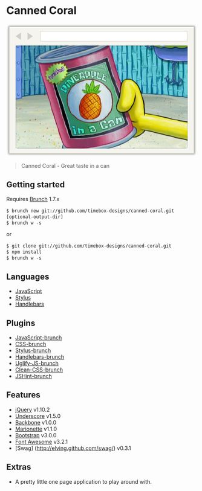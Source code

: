 # Canned Coral

![Canned Coral](app/assets/img/browser-window-2.png)

> Canned Coral - Great taste in a can

## Getting started
Requires [Brunch](http://brunch.io/) 1.7.x

    $ brunch new git://github.com/timebox-designs/canned-coral.git [optional-output-dir]
    $ brunch w -s

or

    $ git clone git://github.com/timebox-designs/canned-coral.git
    $ npm install
    $ brunch w -s

## Languages
* [JavaScript](http://www.codecademy.com/tracks/javascript)
* [Stylus](http://learnboost.github.io/stylus/)
* [Handlebars](http://handlebarsjs.com/)

## Plugins
* [JavaScript-brunch](https://github.com/brunch/javascript-brunch)
* [CSS-brunch](https://github.com/brunch/css-brunch)
* [Stylus-brunch](https://github.com/brunch/stylus-brunch)
* [Handlebars-brunch](https://github.com/brunch/handlebars-brunch)
* [Uglify-JS-brunch](https://github.com/brunch/uglify-js-brunch)
* [Clean-CSS-brunch](https://github.com/brunch/clean-css-brunch)
* [JSHint-brunch](https://github.com/brunch/jshint-brunch)

## Features
* [jQuery](http://jquery.com/) v1.10.2
* [Underscore](http://documentcloud.github.io/underscore/) v1.5.0
* [Backbone](http://backbonejs.org/) v1.0.0
* [Marionette](http://marionettejs.com/) v1.1.0
* [Bootstrap](http://getbootstrap.com/) v3.0.0
* [Font Awesome](http://fortawesome.github.io/Font-Awesome/) v3.2.1
* [Swag] (http://elving.github.com/swag/) v0.3.1

## Extras
* A pretty little one page application to play around with.